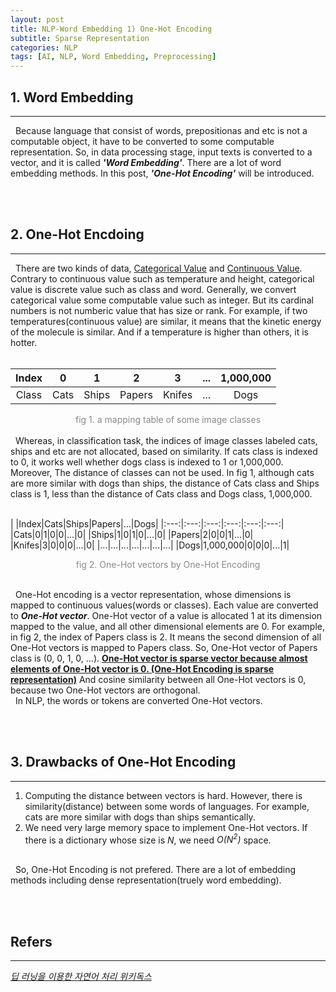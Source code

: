 ```yaml
---
layout: post
title: NLP-Word Embedding 1) One-Hot Encoding
subtitle: Sparse Representation
categories: NLP
tags: [AI, NLP, Word Embedding, Preprocessing]
---
```

## 1. Word Embedding
<hr>
&nbsp;&nbsp;Because language that consist of words, prepositionas and etc is not a computable object, it have to be converted to some computable representation. So, in data processing stage, input texts is converted to  a vector, and it is called <i><b>'Word Embedding'</b></i>. There are a lot of word embedding methods. In this post, <b><i>'One-Hot Encoding'</i></b> will be introduced.

<br/><br/>

## 2. One-Hot Encdoing
<hr>
&nbsp;&nbsp;There are two kinds of data, <u>Categorical Value</u> and <u>Continuous Value</u>. Contrary to continuous value such as temperature and height, categorical value is discrete value such as class and word. Generally, we convert categorical value some computable value such as integer. But its cardinal numbers is not numberic value that has size or rank. For example, if two temperatures(continuous value) are similar, it means that the kinetic energy of the molecule is similar. And if a temperature is higher than others, it is hotter.<br/><br/>

|Index|0|1|2|3|...|1,000,000|
|:---:|:---:|:---:|:---:|:---:|:---:|:---:|
|Class|Cats|Ships|Papers|Knifes|...|Dogs|

<center><span style = "opacity:0.5">fig 1. a mapping table of some image classes</span></center><br/>
&nbsp;&nbsp;Whereas, in classification task, the indices of image classes labeled cats, ships and etc are not allocated, based on similarity. If cats class is indexed to 0, it works well whether dogs class is indexed to 1 or 1,000,000. Moreover, The distance of classes can not be used. In fig 1, although cats are more similar with dogs than ships, the distance of Cats class and Ships class is 1, less than the distance of Cats class and Dogs class, 1,000,000.<br/><br/>

| |Index|Cats|Ships|Papers|...|Dogs|
|:---:|:---:|:---:|:---:|:---:|:---:|
|Cats|0|1|0|0|...|0|
|Ships|1|0|1|0|...|0|
|Papers|2|0|0|1|...|0|
|Knifes|3|0|0|0|...|0|
|...|...|...|...|...|...|...|
|Dogs|1,000,000|0|0|0|...|1|

<center><span style = "opacity:0.5">fig 2. One-Hot vectors by One-Hot Encoding</span></center><br/>

&nbsp;&nbsp;One-Hot encoding is a vector representation, whose dimensions is mapped to continuous values(words or classes). Each value are converted to <i><b>One-Hot vector</b></i>. One-Hot vector of a value is allocated 1 at its dimension mapped to the value, and all other dimensional elements are 0. For example, in fig 2, the index of Papers class is 2. It means the second dimension of all One-Hot vectors is mapped to Papers class. So, One-Hot vector of Papers class is (0, 0, 1, 0, ...). <u><b>One-Hot vector is sparse vector because almost elements of One-Hot vector is 0. (One-Hot Encoding is sparse representation)</b></u> And cosine similarity between all One-Hot vectors is 0, because two One-Hot vectors are orthogonal.<br/>
&nbsp;&nbsp;In NLP, the words or tokens are converted One-Hot vectors.

<br/><br/>

## 3. Drawbacks of One-Hot Encoding
<hr/>

1. Computing the distance between vectors is hard. However, there is similarity(distance) between some words of languages. For example, cats are more similar with dogs than ships semantically.
2. We need very large memory space to implement One-Hot vectors. If there is a dictionary whose size is <i>N</i>, we need <i>O(N<sup>2</sup>)</i> space.

<br/>
&nbsp;&nbsp;So, One-Hot Encoding is not prefered. There are a lot of embedding methods including dense representation(truely word embedding).

<br/><br/>

## Refers
<hr>
<a href = "https://wikidocs.net/book/2155"><i>딥 러닝을 이용한 자연어 처리 위키독스</i> </a><br/>